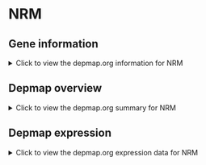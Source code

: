 <h1>NRM</h1>

<h2>Gene information</h2>
<details>
  <summary>Click to view the depmap.org information for NRM</summary>
  <iframe src="https://depmap.org/portal/gene/NRM?tab=about" style="border:none;width:100%;height:800px"></iframe>
</details>

<h2>Depmap overview</h2>
<details>
  <summary>Click to view the depmap.org summary for NRM</summary>
  <iframe src="https://depmap.org/portal/gene/NRM?tab=overview" style="border:none;width:100%;height:800px"></iframe>
</details>

<h2>Depmap expression</h2>
<details>
  <summary>Click to view the depmap.org expression data for NRM</summary>
  <iframe src="https://depmap.org/portal/gene/NRM?tab=characterization" style="border:none;width:100%;height:800px"></iframe>
</details>


<!--
<h2>Reactome Pathway diagram</h2>
PNAME
-->


